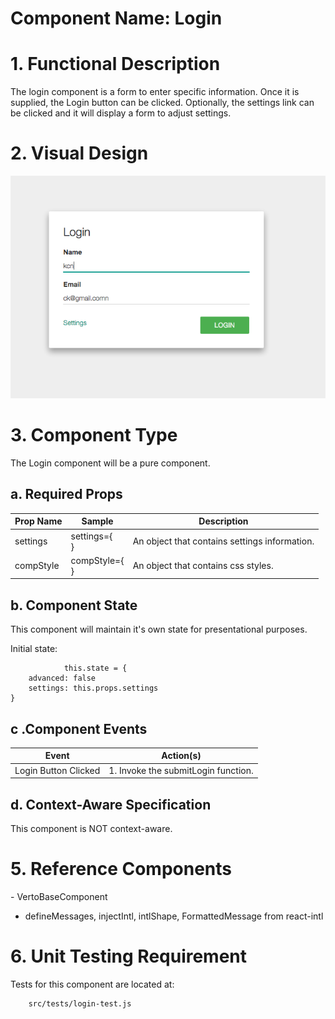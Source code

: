 # Component Name:  Login   #
# 1. Functional Description #

The login component is a form to enter specific information. Once it is supplied, the Login button can be clicked. Optionally, the settings link can be clicked and it will display a form to adjust settings.

# 2. Visual Design #

![Login Component](./img/login.png)

# 3. Component Type #

The Login component will be a pure component.

## a. Required Props ##

| Prop Name | Sample | Description |
| ------------ | ------------- | ------------- |
| settings | settings={<br>} | An object that contains settings information. |
| compStyle | compStyle={<br>} | An object that contains css styles. |

[comment]: <> (TODO update object samples once I have the object structure)

## b. Component State ##

This component will maintain it's own state for presentational purposes.

Initial state:

				this.state = {
		advanced: false
		settings: this.props.settings
	}

## c .Component Events ##

Event | Action(s)
------------ | -------------
Login Button Clicked | 1. Invoke the submitLogin function.


## d. Context-Aware Specification ##

This component is NOT context-aware.

# 5. Reference Components #

- VertoBaseComponent
- defineMessages, injectIntl, intlShape, FormattedMessage from react-intl



# 6. Unit Testing Requirement #

Tests for this component are located at:

        src/tests/login-test.js
